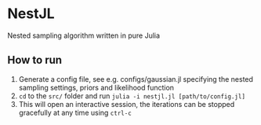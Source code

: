 # NestJL
Nested sampling algorithm written in pure Julia

## How to run
1. Generate a config file, see e.g. configs/gaussian.jl specifying the nested sampling settings, priors and likelihood function
2. `cd` to the `src/` folder and run `julia -i nestjl.jl [path/to/config.jl]`
3. This will open an interactive session, the iterations can be stopped gracefully at any time using `ctrl-c`
